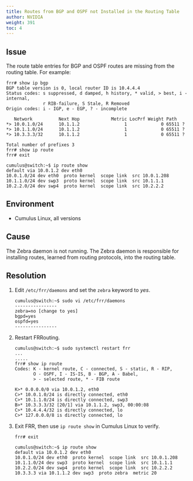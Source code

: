 ```yaml
---
title: Routes from BGP and OSPF not Installed in the Routing Table
author: NVIDIA
weight: 391
toc: 4
---
```


## Issue

The route table entries for BGP and OSPF routes are missing from the routing table. For example:

    frr# show ip bgp
    BGP table version is 0, local router ID is 10.4.4.4
    Status codes: s suppressed, d damped, h history, * valid, > best, i - internal,
                  r RIB-failure, S Stale, R Removed
    Origin codes: i - IGP, e - EGP, ? - incomplete

       Network          Next Hop            Metric LocPrf Weight Path
    *> 10.0.1.0/24      10.1.1.2                 1             0 65511 ?
    *> 10.1.1.0/24      10.1.1.2                 1             0 65511 ?
    *> 10.3.3.3/32      10.1.1.2                 1             0 65511 ?

    Total number of prefixes 3
    frr# show ip route
    frr# exit

    cumulus@switch:~$ ip route show
    default via 10.0.1.2 dev eth0 
    10.0.1.0/24 dev eth0  proto kernel  scope link  src 10.0.1.208 
    10.1.1.0/24 dev swp3  proto kernel  scope link  src 10.1.1.1 
    10.2.2.0/24 dev swp4  proto kernel  scope link  src 10.2.2.2

## Environment

- Cumulus Linux, all versions

## Cause

The Zebra daemon is not running. The Zebra daemon is responsible for installing routes, learned from routing protocols, into the routing table.

## Resolution

1.  Edit `/etc/frr/daemons` and set the `zebra` keyword to *yes*.

        cumulus@switch:~$ sudo vi /etc/frr/daemons
        ----------------
        zebra=no [change to yes]
        bgpd=yes
        ospfd=yes
        ----------------

2.  Restart FRRouting.

        cumulus@switch:~$ sudo systemctl restart frr
        ...
        .....
        frr# show ip route
        Codes: K - kernel route, C - connected, S - static, R - RIP,
               O - OSPF, I - IS-IS, B - BGP, A - Babel,
               > - selected route, * - FIB route

        K>* 0.0.0.0/0 via 10.0.1.2, eth0
        C>* 10.0.1.0/24 is directly connected, eth0
        C>* 10.1.1.0/24 is directly connected, swp3
        B>* 10.3.3.3/32 [20/1] via 10.1.1.2, swp3, 00:00:08 
        C>* 10.4.4.4/32 is directly connected, lo
        C>* 127.0.0.0/8 is directly connected, lo

3.  Exit FRR, then use `ip route show` in Cumulus Linux to verify.

        frr# exit

        cumulus@switch:~$ ip route show
        default via 10.0.1.2 dev eth0 
        10.0.1.0/24 dev eth0  proto kernel  scope link  src 10.0.1.208 
        10.1.1.0/24 dev swp3  proto kernel  scope link  src 10.1.1.1 
        10.2.2.0/24 dev swp4  proto kernel  scope link  src 10.2.2.2 
        10.3.3.3 via 10.1.1.2 dev swp3  proto zebra  metric 20 
